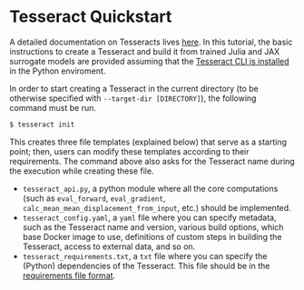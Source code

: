 # Tesseract Quickstart
A detailed documentation on <span class="product">Tesseracts</span> lives <a href="../../../../../tesseract-docs/index.html">here</a>. In this tutorial, the basic instructions to create a <span class="product">Tesseract</span> and build it from trained Julia and JAX surrogate models are provided assuming that the <a href="../../../../../../index.html#tesseract-cli">Tesseract CLI is installed</a> in the Python enviroment.

In order to start creating a <span class="product">Tesseract</span> in the current directory (to be otherwise specified with ` --target-dir [DIRECTORY] `), the following command must be run.

```bash
$ tesseract init
```
This creates three file templates (explained below) that serve as a starting point; then, users can modify these templates according to their requirements. The command above also asks for the <span class="product">Tesseract</span> name during the execution while creating these file.
- `tesseract_api.py`, a python module where all the core computations (such as `eval_forward`, `eval_gradient`, `calc_mean_mean_displacement_from_input`, etc.) should be implemented.
- `tesseract_config.yaml`, a `yaml` file where you can specify metadata, such as the <span class="product">Tesseract</span> name and version, various build options, which base Docker image to use, definitions of custom steps in building the <span class="product">Tesseract</span>, access to external data, and so on.
- `tesseract_requirements.txt`, a `txt` file where you can specify the (Python) dependencies of the <span class="product">Tesseract</span>. This file should be in the [requirements file format](https://pip.pypa.io/en/stable/reference/requirements-file-format/).
